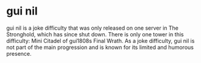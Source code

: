 # gui nil

gui nil is a joke difficulty that was only released on one server in The Stronghold, which has since shut down. There is only one tower in this difficulty: Mini Citadel of gui1808s Final Wrath. As a joke difficulty, gui nil is not part of the main progression and is known for its limited and humorous presence.